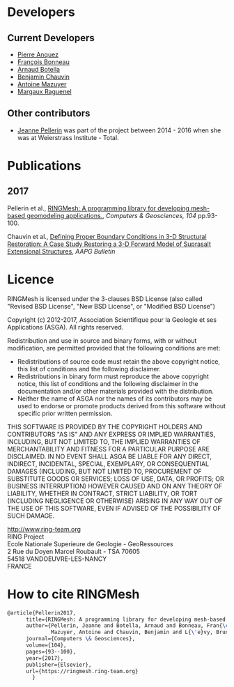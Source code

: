 # Developers

## Current Developers

 * [Pierre Anquez](https://www.ring-team.org/home/team?view=user&limitstart=0&id=769)
 * [François Bonneau](https://www.ring-team.org/home/team?view=user&limitstart=0&id=329)
 * [Arnaud Botella](https://www.ring-team.org/home/team?view=user&limitstart=0&id=432)
 * [Benjamin Chauvin](https://www.ring-team.org/home/team?view=user&limitstart=0&id=467)
 * [Antoine Mazuyer](https://www.ring-team.org/home/team?view=user&limitstart=0&id=589)
 * [Margaux Raguenel](https://www.ring-team.org/home/team?view=user&limitstart=0&id=780)

## Other contributors

 * [Jeanne Pellerin](https://www.ring-team.org/home/team?view=user&limitstart=0&id=161)
  was part of the project between 2014 - 2016 when she was at Weierstrass Institute - Total.

# Publications

## 2017
Pellerin et al., [RINGMesh: A programming library for developing mesh-based geomodeling applications.](https://hal.archives-ouvertes.fr/hal-01493204/document),
_Computers & Geosciences, 104_ pp.93-100.

Chauvin et al., [Defining Proper Boundary Conditions in 3-D Structural Restoration: A Case Study Restoring a 3-D Forward Model of Suprasalt Extensional Structures](http://archives.datapages.com/data/bulletns/aop/2017-05-22/aapgbltn17154aop.html),
_AAPG Bulletin_

# Licence

RINGMesh is licensed under the 3-clauses BSD License (also called "Revised BSD License",
"New BSD License", or "Modified BSD License")


Copyright (c) 2012-2017, Association Scientifique pour la Geologie et ses
Applications (ASGA). All rights reserved.

Redistribution and use in source and binary forms, with or without
modification, are permitted provided that the following conditions are met:
 * Redistributions of source code must retain the above copyright
  notice, this list of conditions and the following disclaimer.
 * Redistributions in binary form must reproduce the above copyright
  notice, this list of conditions and the following disclaimer in the
  documentation and/or other materials provided with the distribution.
 * Neither the name of ASGA nor the
  names of its contributors may be used to endorse or promote products
  derived from this software without specific prior written permission.

THIS SOFTWARE IS PROVIDED BY THE COPYRIGHT HOLDERS AND CONTRIBUTORS "AS IS"
AND ANY EXPRESS OR IMPLIED WARRANTIES, INCLUDING, BUT NOT LIMITED TO,
THE IMPLIED WARRANTIES OF MERCHANTABILITY AND FITNESS FOR A PARTICULAR
PURPOSE ARE DISCLAIMED. IN NO EVENT SHALL ASGA BE LIABLE FOR ANY DIRECT,
INDIRECT, INCIDENTAL, SPECIAL, EXEMPLARY, OR CONSEQUENTIAL DAMAGES
(INCLUDING, BUT NOT LIMITED TO, PROCUREMENT OF SUBSTITUTE GOODS OR SERVICES;
LOSS OF USE, DATA, OR PROFITS; OR BUSINESS INTERRUPTION) HOWEVER CAUSED AND
ON ANY THEORY OF LIABILITY, WHETHER IN CONTRACT, STRICT LIABILITY, OR TORT
(INCLUDING NEGLIGENCE OR OTHERWISE) ARISING IN ANY WAY OUT OF THE USE OF
THIS SOFTWARE, EVEN IF ADVISED OF THE POSSIBILITY OF SUCH DAMAGE.

http://www.ring-team.org  
RING Project  
Ecole Nationale Superieure de Geologie - GeoRessources  
2 Rue du Doyen Marcel Roubault - TSA 70605  
54518 VANDOEUVRE-LES-NANCY  
FRANCE  
# How to cite RINGMesh

```latex
@article{Pellerin2017,
      title={RINGMesh: A programming library for developing mesh-based geomodeling applications},
      author={Pellerin, Jeanne and Botella, Arnaud and Bonneau, Fran{\c{c}}ois and
              Mazuyer, Antoine and Chauvin, Benjamin and L{\'e}vy, Bruno and Caumon, Guillaume},
      journal={Computers \& Geosciences},
      volume={104},
      pages={93--100},
      year={2017},
      publisher={Elsevier},
      url={https://ringmesh.ring-team.org}
        }
```
